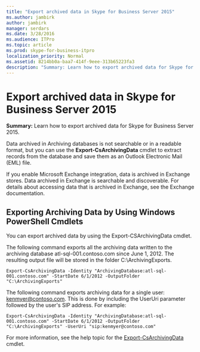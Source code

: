 ```yaml
---
title: "Export archived data in Skype for Business Server 2015"
ms.author: jambirk
author: jambirk
manager: serdars
ms.date: 3/28/2016
ms.audience: ITPro
ms.topic: article
ms.prod: skype-for-business-itpro
localization_priority: Normal
ms.assetid: 8214bb0a-baa7-414f-9eee-313b65223fa3
description: "Summary: Learn how to export archived data for Skype for Business Server 2015."
---
```


# Export archived data in Skype for Business Server 2015

**Summary:** Learn how to export archived data for Skype for Business Server 2015.
  
Data archived in Archiving databases is not searchable or in a readable format, but you can use the **Export-CsArchivingData** cmdlet to extract records from the database and save them as an Outlook Electronic Mail (EML) file.
  
If you enable Microsoft Exchange integration, data is archived in Exchange stores. Data archived in Exchange is searchable and discoverable. For details about accessing data that is archived in Exchange, see the Exchange documentation.
  
## Exporting Archiving Data by Using Windows PowerShell Cmdlets

You can export archived data by using the Export-CSArchivingData cmdlet. 
  
The following command exports all the archiving data written to the archiving database atl-sql-001.contoso.com since June 1, 2012. The resulting output file will be stored in the folder C:\ArchivingExports.
  
```
Export-CsArchivingData -Identity "ArchivingDatabase:atl-sql-001.contoso.com" -StartDate 6/1/2012 -OutputFolder "C:\ArchivingExports"
```

The following command exports archiving data for a single user: kenmyer@contoso.com. This is done by including the UserUri parameter followed by the user's SIP address. For example: 
  
```
Export-CsArchivingData -Identity "ArchivingDatabase:atl-sql-001.contoso.com" -StartDate 6/1/2012 -OutputFolder "C:\ArchivingExports" -UserUri "sip:kenmyer@contoso.com"
```

For more information, see the help topic for the [Export-CsArchivingData](https://docs.microsoft.com/powershell/module/skype/export-csarchivingdata?view=skype-ps) cmdlet.
  

